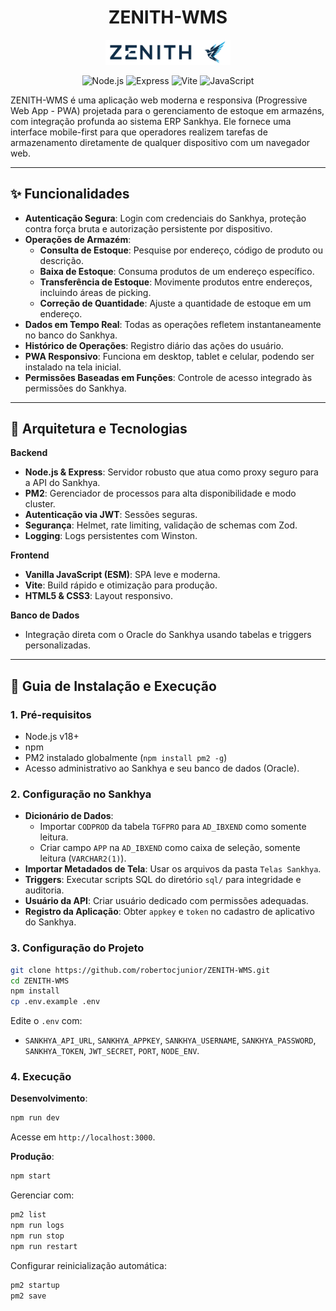 <h1 align="center">ZENITH-WMS</h1>
<p align="center">
<img alt="Zenith WMS Logo" src="./docs/zenith.svg" width="200">
</p>

<p align="center">
<img alt="Node.js" src="https://img.shields.io/badge/Node.js-18.x-green?style=for-the-badge&logo=node.js">
<img alt="Express" src="https://img.shields.io/badge/Express.js-4.x-black?style=for-the-badge&logo=express">
<img alt="Vite" src="https://img.shields.io/badge/Vite-5.x-purple?style=for-the-badge&logo=vite">
<img alt="JavaScript" src="https://img.shields.io/badge/JavaScript-ES6+-yellow?style=for-the-badge&logo=javascript">
</p>

ZENITH-WMS é uma aplicação web moderna e responsiva (Progressive Web App - PWA) projetada para o gerenciamento de estoque em armazéns, com integração profunda ao sistema ERP Sankhya. Ele fornece uma interface mobile-first para que operadores realizem tarefas de armazenamento diretamente de qualquer dispositivo com um navegador web.

---

## ✨ Funcionalidades

- **Autenticação Segura**: Login com credenciais do Sankhya, proteção contra força bruta e autorização persistente por dispositivo.
- **Operações de Armazém**:
  - **Consulta de Estoque**: Pesquise por endereço, código de produto ou descrição.
  - **Baixa de Estoque**: Consuma produtos de um endereço específico.
  - **Transferência de Estoque**: Movimente produtos entre endereços, incluindo áreas de picking.
  - **Correção de Quantidade**: Ajuste a quantidade de estoque em um endereço.
- **Dados em Tempo Real**: Todas as operações refletem instantaneamente no banco do Sankhya.
- **Histórico de Operações**: Registro diário das ações do usuário.
- **PWA Responsivo**: Funciona em desktop, tablet e celular, podendo ser instalado na tela inicial.
- **Permissões Baseadas em Funções**: Controle de acesso integrado às permissões do Sankhya.

---

## 🔧 Arquitetura e Tecnologias

**Backend**
- **Node.js & Express**: Servidor robusto que atua como proxy seguro para a API do Sankhya.
- **PM2**: Gerenciador de processos para alta disponibilidade e modo cluster.
- **Autenticação via JWT**: Sessões seguras.
- **Segurança**: Helmet, rate limiting, validação de schemas com Zod.
- **Logging**: Logs persistentes com Winston.

**Frontend**
- **Vanilla JavaScript (ESM)**: SPA leve e moderna.
- **Vite**: Build rápido e otimização para produção.
- **HTML5 & CSS3**: Layout responsivo.

**Banco de Dados**
- Integração direta com o Oracle do Sankhya usando tabelas e triggers personalizadas.

---

## 🚀 Guia de Instalação e Execução

### 1. Pré-requisitos
- Node.js v18+
- npm
- PM2 instalado globalmente (`npm install pm2 -g`)
- Acesso administrativo ao Sankhya e seu banco de dados (Oracle).

### 2. Configuração no Sankhya
- **Dicionário de Dados**:
  - Importar `CODPROD` da tabela `TGFPRO` para `AD_IBXEND` como somente leitura.
  - Criar campo `APP` na `AD_IBXEND` como caixa de seleção, somente leitura (`VARCHAR2(1)`).
- **Importar Metadados de Tela**: Usar os arquivos da pasta `Telas Sankhya`.
- **Triggers**: Executar scripts SQL do diretório `sql/` para integridade e auditoria.
- **Usuário da API**: Criar usuário dedicado com permissões adequadas.
- **Registro da Aplicação**: Obter `appkey` e `token` no cadastro de aplicativo do Sankhya.

### 3. Configuração do Projeto
```bash
git clone https://github.com/robertocjunior/ZENITH-WMS.git
cd ZENITH-WMS
npm install
cp .env.example .env
```
Edite o `.env` com:
- `SANKHYA_API_URL`, `SANKHYA_APPKEY`, `SANKHYA_USERNAME`, `SANKHYA_PASSWORD`, `SANKHYA_TOKEN`, `JWT_SECRET`, `PORT`, `NODE_ENV`.

### 4. Execução

**Desenvolvimento**:
```bash
npm run dev
```
Acesse em `http://localhost:3000`.

**Produção**:
```bash
npm start
```
Gerenciar com:
```bash
pm2 list
npm run logs
npm run stop
npm run restart
```
Configurar reinicialização automática:
```bash
pm2 startup
pm2 save
```
